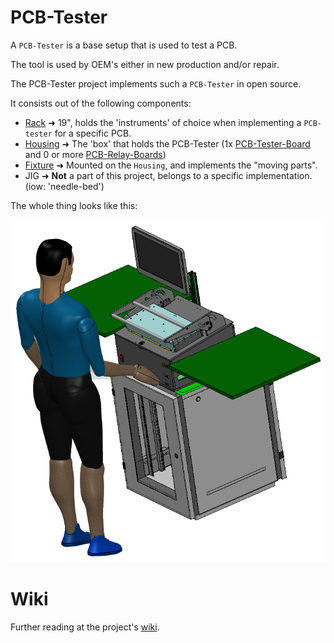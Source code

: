 # PCB-Tester

A `PCB-Tester` is a base setup that is used to test a PCB.

The tool is used by OEM's either in new production and/or repair.

The PCB-Tester project implements such a `PCB-Tester` in open source.

It consists out of the following components:

* [Rack](https://github.com/ate-org/PCB-Tester/tree/master/hardware/mechanics/solidworks/rack) ➜ 19", holds the 'instruments' of choice when implementing a `PCB-tester` for a specific PCB.
* [Housing](https://github.com/ate-org/PCB-Tester/tree/master/hardware/mechanics/solidworks/housing) ➜ The 'box' that holds the PCB-Tester (1x [PCB-Tester-Board](https://github.com/ate-org/PCB-Tester/tree/master/hardware/electronics/altium/PCB-Tester-Board) and 0 or more [PCB-Relay-Boards](https://github.com/ate-org/PCB-Tester/tree/master/hardware/electronics/altium/PCB-Relay-Board))
* [Fixture](https://github.com/ate-org/PCB-Tester/tree/master/hardware/mechanics/solidworks/fixture) ➜ Mounted on the `Housing`, and implements the "moving parts".
* JIG ➜ **Not** a part of this project, belongs to a specific implementation. (iow: 'needle-bed')

The whole thing looks like this:

 ![PCB-Tester](/documentation/pictures/PCB-Tester.png)

# Wiki

Further reading at the project's [wiki](https://github.com/ate-org/PCB-Tester/wiki).
